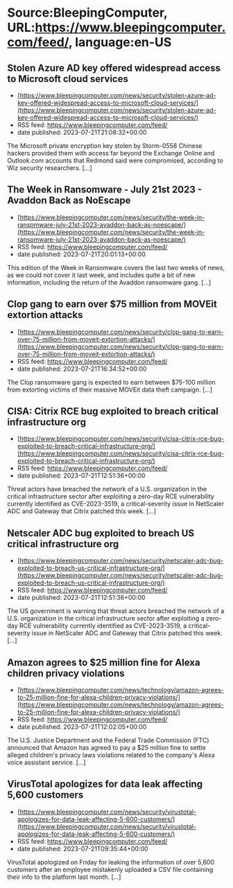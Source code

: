 # Source:BleepingComputer, URL:https://www.bleepingcomputer.com/feed/, language:en-US

## Stolen Azure AD key offered widespread access to Microsoft cloud services
 - [https://www.bleepingcomputer.com/news/security/stolen-azure-ad-key-offered-widespread-access-to-microsoft-cloud-services/](https://www.bleepingcomputer.com/news/security/stolen-azure-ad-key-offered-widespread-access-to-microsoft-cloud-services/)
 - RSS feed: https://www.bleepingcomputer.com/feed/
 - date published: 2023-07-21T21:08:32+00:00

The Microsoft private encryption key stolen by Storm-0558 Chinese hackers provided them with access far beyond the Exchange Online and Outlook.com accounts that Redmond said were compromised, according to Wiz security researchers. [...]

## The Week in Ransomware - July 21st 2023 - Avaddon Back as NoEscape
 - [https://www.bleepingcomputer.com/news/security/the-week-in-ransomware-july-21st-2023-avaddon-back-as-noescape/](https://www.bleepingcomputer.com/news/security/the-week-in-ransomware-july-21st-2023-avaddon-back-as-noescape/)
 - RSS feed: https://www.bleepingcomputer.com/feed/
 - date published: 2023-07-21T20:01:13+00:00

This edition of the Week in Ransomware covers the last two weeks of news, as we could not cover it last week, and includes quite a bit of new information, including the return of the Avaddon ransomware gang. [...]

## Clop gang to earn over $75 million from MOVEit extortion attacks
 - [https://www.bleepingcomputer.com/news/security/clop-gang-to-earn-over-75-million-from-moveit-extortion-attacks/](https://www.bleepingcomputer.com/news/security/clop-gang-to-earn-over-75-million-from-moveit-extortion-attacks/)
 - RSS feed: https://www.bleepingcomputer.com/feed/
 - date published: 2023-07-21T16:34:52+00:00

The Clop ransomware gang is expected to earn between $75-100 million from extorting victims of their massive MOVEit data theft campaign. [...]

## CISA: Citrix RCE bug exploited to breach critical infrastructure org
 - [https://www.bleepingcomputer.com/news/security/cisa-citrix-rce-bug-exploited-to-breach-critical-infrastructure-org/](https://www.bleepingcomputer.com/news/security/cisa-citrix-rce-bug-exploited-to-breach-critical-infrastructure-org/)
 - RSS feed: https://www.bleepingcomputer.com/feed/
 - date published: 2023-07-21T12:51:36+00:00

Threat actors have breached the network of a U.S. organization in the critical infrastructure sector after exploiting a zero-day RCE vulnerability currently identified as CVE-2023-3519, a critical-severity issue in NetScaler ADC and Gateway that Citrix patched this week. [...]

## Netscaler ADC bug exploited to breach US critical infrastructure org
 - [https://www.bleepingcomputer.com/news/security/netscaler-adc-bug-exploited-to-breach-us-critical-infrastructure-org/](https://www.bleepingcomputer.com/news/security/netscaler-adc-bug-exploited-to-breach-us-critical-infrastructure-org/)
 - RSS feed: https://www.bleepingcomputer.com/feed/
 - date published: 2023-07-21T12:51:36+00:00

The US government is warning that threat actors breached the network of a U.S. organization in the critical infrastructure sector after exploiting a zero-day RCE vulnerability currently identified as CVE-2023-3519, a critical-severity issue in NetScaler ADC and Gateway that Citrix patched this week. [...]

## Amazon agrees to $25 million fine for Alexa children privacy violations
 - [https://www.bleepingcomputer.com/news/technology/amazon-agrees-to-25-million-fine-for-alexa-children-privacy-violations/](https://www.bleepingcomputer.com/news/technology/amazon-agrees-to-25-million-fine-for-alexa-children-privacy-violations/)
 - RSS feed: https://www.bleepingcomputer.com/feed/
 - date published: 2023-07-21T12:02:05+00:00

The U.S. Justice Department and the Federal Trade Commission (FTC) announced that Amazon has agreed to pay a $25 million fine to settle alleged children's privacy laws violations related to the company's Alexa voice assistant service. [...]

## VirusTotal apologizes for data leak affecting 5,600 customers
 - [https://www.bleepingcomputer.com/news/security/virustotal-apologizes-for-data-leak-affecting-5-600-customers/](https://www.bleepingcomputer.com/news/security/virustotal-apologizes-for-data-leak-affecting-5-600-customers/)
 - RSS feed: https://www.bleepingcomputer.com/feed/
 - date published: 2023-07-21T09:35:44+00:00

VirusTotal apologized on Friday for leaking the information of over 5,600 customers after an employee mistakenly uploaded a CSV file containing their info to the platform last month. [...]

